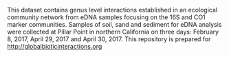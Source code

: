 This dataset contains genus level interactions established in an ecological community network from eDNA samples focusing on the 16S and CO1 marker communities.
Samples of soil, sand and sediment for eDNA analysis were collected at Pillar Point in northern California on three days: February 8, 2017, April 29, 2017 and April 30, 2017.
This repository is prepared for http://globalbioticinteractions.org
